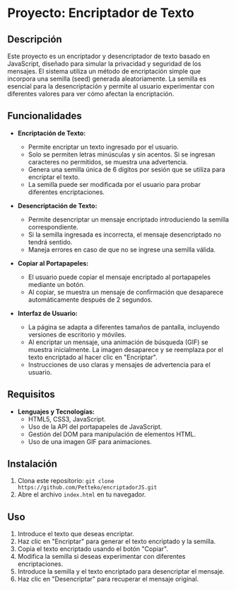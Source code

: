 # Proyecto: Encriptador de Texto

## Descripción
Este proyecto es un encriptador y desencriptador de texto basado en JavaScript, diseñado para simular la privacidad y seguridad de los mensajes. El sistema utiliza un método de encriptación simple que incorpora una semilla (seed) generada aleatoriamente. La semilla es esencial para la desencriptación y permite al usuario experimentar con diferentes valores para ver cómo afectan la encriptación.

## Funcionalidades
- **Encriptación de Texto:**
  - Permite encriptar un texto ingresado por el usuario.
  - Solo se permiten letras minúsculas y sin acentos. Si se ingresan caracteres no permitidos, se muestra una advertencia.
  - Genera una semilla única de 6 dígitos por sesión que se utiliza para encriptar el texto.
  - La semilla puede ser modificada por el usuario para probar diferentes encriptaciones.

- **Desencriptación de Texto:**
  - Permite desencriptar un mensaje encriptado introduciendo la semilla correspondiente.
  - Si la semilla ingresada es incorrecta, el mensaje desencriptado no tendrá sentido.
  - Maneja errores en caso de que no se ingrese una semilla válida.

- **Copiar al Portapapeles:**
  - El usuario puede copiar el mensaje encriptado al portapapeles mediante un botón.
  - Al copiar, se muestra un mensaje de confirmación que desaparece automáticamente después de 2 segundos.

- **Interfaz de Usuario:**
  - La página se adapta a diferentes tamaños de pantalla, incluyendo versiones de escritorio y móviles.
  - Al encriptar un mensaje, una animación de búsqueda (GIF) se muestra inicialmente. La imagen desaparece y se reemplaza por el texto encriptado al hacer clic en "Encriptar".
  - Instrucciones de uso claras y mensajes de advertencia para el usuario.

## Requisitos
- **Lenguajes y Tecnologías:**
  - HTML5, CSS3, JavaScript.
  - Uso de la API del portapapeles de JavaScript.
  - Gestión del DOM para manipulación de elementos HTML.
  - Uso de una imagen GIF para animaciones.

## Instalación
1. Clona este repositorio: `git clone https://github.com/Petteko/encriptadorJS.git`
2. Abre el archivo `index.html` en tu navegador.

## Uso
1. Introduce el texto que deseas encriptar.
2. Haz clic en "Encriptar" para generar el texto encriptado y la semilla.
3. Copia el texto encriptado usando el botón "Copiar".
4. Modifica la semilla si deseas experimentar con diferentes encriptaciones.
5. Introduce la semilla y el texto encriptado para desencriptar el mensaje.
6. Haz clic en "Desencriptar" para recuperar el mensaje original.
